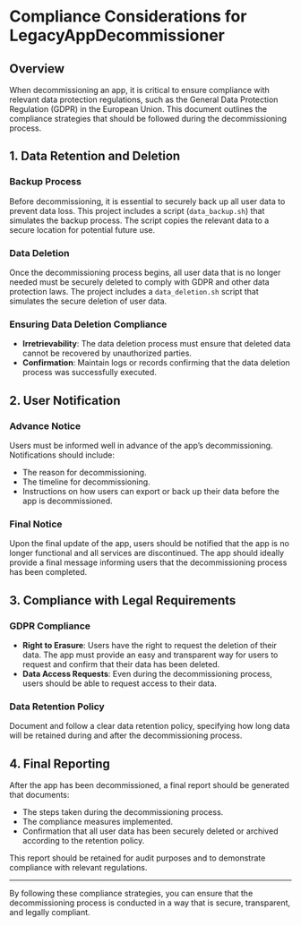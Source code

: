 # Compliance Considerations for LegacyAppDecommissioner

## Overview

When decommissioning an app, it is critical to ensure compliance with relevant data protection regulations, such as the General Data Protection Regulation (GDPR) in the European Union. This document outlines the compliance strategies that should be followed during the decommissioning process.

## 1. **Data Retention and Deletion**

### Backup Process
Before decommissioning, it is essential to securely back up all user data to prevent data loss. This project includes a script (`data_backup.sh`) that simulates the backup process. The script copies the relevant data to a secure location for potential future use.

### Data Deletion
Once the decommissioning process begins, all user data that is no longer needed must be securely deleted to comply with GDPR and other data protection laws. The project includes a `data_deletion.sh` script that simulates the secure deletion of user data.

### Ensuring Data Deletion Compliance
- **Irretrievability**: The data deletion process must ensure that deleted data cannot be recovered by unauthorized parties.
- **Confirmation**: Maintain logs or records confirming that the data deletion process was successfully executed.

## 2. **User Notification**

### Advance Notice
Users must be informed well in advance of the app’s decommissioning. Notifications should include:
- The reason for decommissioning.
- The timeline for decommissioning.
- Instructions on how users can export or back up their data before the app is decommissioned.

### Final Notice
Upon the final update of the app, users should be notified that the app is no longer functional and all services are discontinued. The app should ideally provide a final message informing users that the decommissioning process has been completed.

## 3. **Compliance with Legal Requirements**

### GDPR Compliance
- **Right to Erasure**: Users have the right to request the deletion of their data. The app must provide an easy and transparent way for users to request and confirm that their data has been deleted.
- **Data Access Requests**: Even during the decommissioning process, users should be able to request access to their data.

### Data Retention Policy
Document and follow a clear data retention policy, specifying how long data will be retained during and after the decommissioning process.

## 4. **Final Reporting**

After the app has been decommissioned, a final report should be generated that documents:
- The steps taken during the decommissioning process.
- The compliance measures implemented.
- Confirmation that all user data has been securely deleted or archived according to the retention policy.

This report should be retained for audit purposes and to demonstrate compliance with relevant regulations.

---

By following these compliance strategies, you can ensure that the decommissioning process is conducted in a way that is secure, transparent, and legally compliant.

